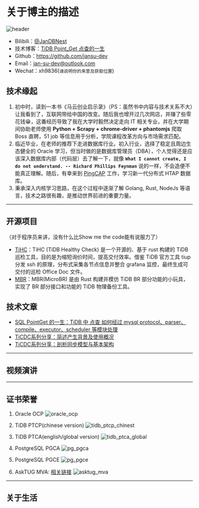 # 关于博主的描述

![header](./images/header.jpg)

- Bilibili：[@JanDBNest](https://space.bilibili.com/318184941?spm_id_from=333.1007.0.0)
- 技术博客：[TiDB Point_Get 点查的一生](http://www.dbnest.net/zh/tidb/07TiDB-%E6%BA%90%E7%A0%81%E9%98%85%E8%AF%BB/8-1TiDB/02TiDB%20Point_Get%20%E7%82%B9%E6%9F%A5%E7%9A%84%E4%B8%80%E7%94%9F.html)
- Github：<https://github.com/jansu-dev>
- Email：jan-su-dev@outlook.com
- Wechat：xh9836(```请说明你的来意及获取位置```)

## 技术缘起

1. 初中时，读到一本书《马云创业启示录》（PS：虽然书中内容与技术关系不大）让我看到了，互联网带给中国的改变。随后我也增开过几次网店，并赚了些零花钱😁，这番经历导致了我在大学时毅然决定走向 IT 相关专业，并在大学期间协助老师使用 **Python + Scrapy + chrome-driver + phantomjs** 爬取 Boss 直聘，51 job 等信息用于分析，学院课程改革方向与市场需求匹配。
2. 临近毕业，在老师的推荐下走进数据库行业。初入行业，选择了稳定且周边生态健全的 Oracle 学习，但当时做的是数据库管理员（DBA），个人觉得还是应该深入数据库内部（代码层）去了解一下，就像 **`What I cannot create, I do not understand. -- Richard Phillips Feynman`** 说的一样，不会造便不能真正理解。随后，有幸来到 [PingCAP](https://baike.baidu.com/item/PingCAP/60056692?fr=aladdin) 工作，学习新一代分布式 HTAP 数据库。
3. 秉承深入内核学习思路，在这个过程中逐渐了解 Golang, Rust, NodeJs 等语言，技术之路很有趣，是推动世界前进的重要力量。

---

## 开源项目

（对于程序员来讲，没有什么比Show me the code能有说服力了）

- [TiHC](https://github.com/jansu-dev/tihc)：TiHC (TiDB Healthy Check) 是一个开源的、基于 rust 构建的 TiDB 巡检工具，目的是为缩短询价时间，提高交付效率。借鉴 TiDB 官方工具 tiup 分发 ssh 的原理，分布式采集各节点信息并整合 grafana 监控，最终生成可交付的巡检 Office Doc 文件。  
- [MBR](https://github.com/jansu-dev/mbr)：MBR(MicroBR) 是由 Rust 构建并模仿 TiDB BR 部分功能的小玩具，实现了 BR 部分接口和功能的 TiDB 物理备份工具。

## 技术文章

- [SQL PointGet 的一生：TiDB 中 点查 如何经过 mysql protocol、parser、compile、executor、scheduler 等模块处理](https://tidb.net/blog/d6444c63)
- [TiCDC系列分享：简述产生背景及使用概况](https://tidb.net/blog/70588c4c)
- [TiCDC系列分享：剖析同步模型与基本架构](https://tidb.net/blog/9568ace1)

---

## 视频演讲


---

## 证书荣誉

1. Oracle OCP
![oracle_ocp](./images/oracle_ocp.jpg)

2. TiDB PTCP(chinese version)
![tidb_ptcp_chinest](./images/tidb_ptcp_chinest.jpg)

3. TiDB PTCA(english/global version)
![tidb_ptca_global](./images/tidb_ptca_global.jpg)

4. PostgreSQL PGCA
![pg_pgca](./images/pg_pgca.jpg)

5. PostgreSQL PGCE
![pg_pgce](./images/pg_pgce.jpg)

6. AskTUG MVA: [相关链接](https://asktug.com/t/topic/273501)
![asktug_mva](./images/asktug_mva.jpg)

---

## 关于生活
